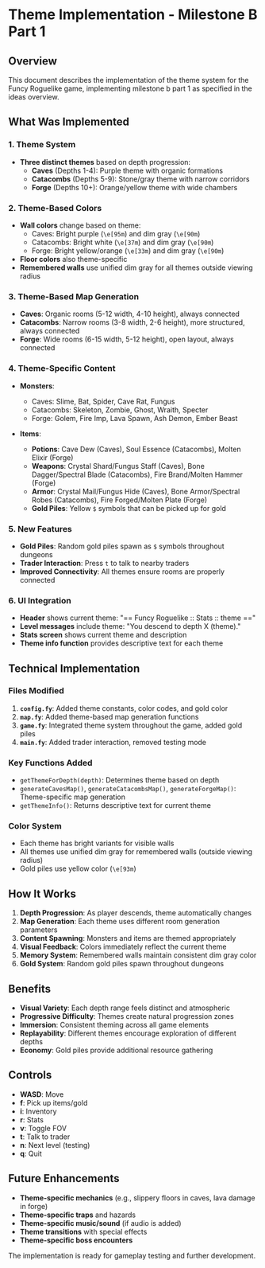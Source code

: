 # Theme Implementation - Milestone B Part 1

## Overview
This document describes the implementation of the theme system for the Funcy Roguelike game, implementing milestone b part 1 as specified in the ideas overview.

## What Was Implemented

### 1. Theme System
- **Three distinct themes** based on depth progression:
  - **Caves** (Depths 1-4): Purple theme with organic formations
  - **Catacombs** (Depths 5-9): Stone/gray theme with narrow corridors  
  - **Forge** (Depths 10+): Orange/yellow theme with wide chambers

### 2. Theme-Based Colors
- **Wall colors** change based on theme:
  - Caves: Bright purple (`\e[95m`) and dim gray (`\e[90m`)
  - Catacombs: Bright white (`\e[37m`) and dim gray (`\e[90m`)
  - Forge: Bright yellow/orange (`\e[33m`) and dim gray (`\e[90m`)
- **Floor colors** also theme-specific
- **Remembered walls** use unified dim gray for all themes outside viewing radius

### 3. Theme-Based Map Generation
- **Caves**: Organic rooms (5-12 width, 4-10 height), always connected
- **Catacombs**: Narrow rooms (3-8 width, 2-6 height), more structured, always connected
- **Forge**: Wide rooms (6-15 width, 5-12 height), open layout, always connected

### 4. Theme-Specific Content
- **Monsters**:
  - Caves: Slime, Bat, Spider, Cave Rat, Fungus
  - Catacombs: Skeleton, Zombie, Ghost, Wraith, Specter
  - Forge: Golem, Fire Imp, Lava Spawn, Ash Demon, Ember Beast

- **Items**:
  - **Potions**: Cave Dew (Caves), Soul Essence (Catacombs), Molten Elixir (Forge)
  - **Weapons**: Crystal Shard/Fungus Staff (Caves), Bone Dagger/Spectral Blade (Catacombs), Fire Brand/Molten Hammer (Forge)
  - **Armor**: Crystal Mail/Fungus Hide (Caves), Bone Armor/Spectral Robes (Catacombs), Fire Forged/Molten Plate (Forge)
  - **Gold Piles**: Yellow `$` symbols that can be picked up for gold

### 5. New Features
- **Gold Piles**: Random gold piles spawn as `$` symbols throughout dungeons
- **Trader Interaction**: Press `t` to talk to nearby traders
- **Improved Connectivity**: All themes ensure rooms are properly connected

### 6. UI Integration
- **Header** shows current theme: "== Funcy Roguelike :: Stats :: theme =="
- **Level messages** include theme: "You descend to depth X (theme)."
- **Stats screen** shows current theme and description
- **Theme info function** provides descriptive text for each theme

## Technical Implementation

### Files Modified
1. **`config.fy`**: Added theme constants, color codes, and gold color
2. **`map.fy`**: Added theme-based map generation functions
3. **`game.fy`**: Integrated theme system throughout the game, added gold piles
4. **`main.fy`**: Added trader interaction, removed testing mode

### Key Functions Added
- `getThemeForDepth(depth)`: Determines theme based on depth
- `generateCavesMap()`, `generateCatacombsMap()`, `generateForgeMap()`: Theme-specific map generation
- `getThemeInfo()`: Returns descriptive text for current theme

### Color System
- Each theme has bright variants for visible walls
- All themes use unified dim gray for remembered walls (outside viewing radius)
- Gold piles use yellow color (`\e[93m`)

## How It Works

1. **Depth Progression**: As player descends, theme automatically changes
2. **Map Generation**: Each theme uses different room generation parameters
3. **Content Spawning**: Monsters and items are themed appropriately
4. **Visual Feedback**: Colors immediately reflect the current theme
5. **Memory System**: Remembered walls maintain consistent dim gray color
6. **Gold System**: Random gold piles spawn throughout dungeons

## Benefits

- **Visual Variety**: Each depth range feels distinct and atmospheric
- **Progressive Difficulty**: Themes create natural progression zones
- **Immersion**: Consistent theming across all game elements
- **Replayability**: Different themes encourage exploration of different depths
- **Economy**: Gold piles provide additional resource gathering

## Controls

- **WASD**: Move
- **f**: Pick up items/gold
- **i**: Inventory
- **r**: Stats
- **v**: Toggle FOV
- **t**: Talk to trader
- **n**: Next level (testing)
- **q**: Quit

## Future Enhancements

- **Theme-specific mechanics** (e.g., slippery floors in caves, lava damage in forge)
- **Theme-specific traps** and hazards
- **Theme-specific music/sound** (if audio is added)
- **Theme transitions** with special effects
- **Theme-specific boss encounters**

The implementation is ready for gameplay testing and further development.
